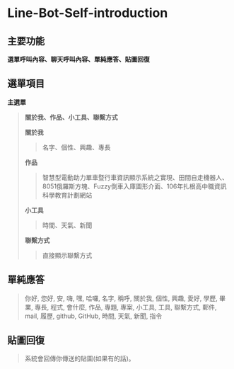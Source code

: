 # Line-Bot-Self-introduction

## 主要功能
**選單呼叫內容、聊天呼叫內容、單純應答、貼圖回復**

## 選單項目
**主選單**
> **關於我、作品、小工具、聯繫方式**
>
>**關於我**
>> 名字、個性、興趣、專長
>
>**作品**
>> 智慧型電動助力單車暨行車資訊顯示系統之實現、田間自走機器人、8051俄羅斯方塊、Fuzzy倒車入庫圖形介面、106年扎根高中職資訊科學教育計劃網站
>
>**小工具**
>> 時間、天氣、新聞
>
>**聯繫方式**
>> 直接顯示聯繫方式

## 單純應答
>你好, 您好, 安, 嗨, 嘿, 哈囉, 名字, 稱呼, 關於我, 個性, 興趣, 愛好, 學歷, 畢業, 專長, 程式, 會什麼, 作品, 專題, 專案, 小工具, 工具, 聯繫方式, 郵件, mail, 履歷, github, GitHub, 時間, 天氣, 新聞, 指令

## 貼圖回復
>系統會回傳你傳送的貼圖(如果有的話)。